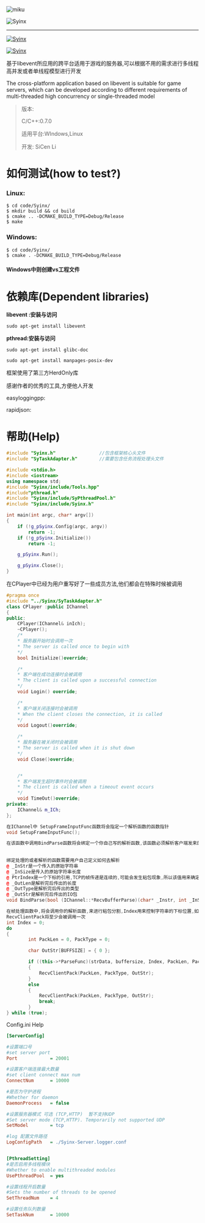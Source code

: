 

![miku](https://github.com/OnlyloveSY/ResPic/blob/master/screenshots/miku.jpeg)

![Syinx](https://github.com/OnlyloveSY/ResPic/blob/master/screenshots/Syinx.png)

------

[![Syinx](https://github.com/OnlyloveSY/ResPic/blob/master/screenshots/goto.svg)](https://www.jianshu.com/u/3f6b82b7329d)

[![Syinx](https://github.com/OnlyloveSY/ResPic/blob/master/screenshots/bhu.svg)](https://www.zhihu.com/people/lee-78-27-78/activities)

​	基于libevent所应用的跨平台适用于游戏的服务器,可以根据不用的需求进行多线程高并发或者单线程模型进行开发

The cross-platform application based on libevent is suitable for game servers, which can be developed according to different requirements of multi-threaded high concurrency or single-threaded model

> 版本:
>
> C/C++:0.7.0
>
> 适用平台:WIndows,Linux
>
> 开发: SiCen Li

# 如何测试(how to test?)

### Linux:

```
$ cd code/Syinx/
$ mkdir build && cd build
$ cmake .. -DCMAKE_BUILD_TYPE=Debug/Release
$ make
```

### Windows:

```
$ cd code/Syinx/
$ cmake . -DCMAKE_BUILD_TYPE=Debug/Release
```

#### Windows中则创建vs工程文件

# 依赖库(Dependent libraries)

**libevent :安装与访问**

`sudo apt-get install libevent`

[Libevent]:https://github.com/libevent/libevent

**pthread:安装与访问**

`sudo apt-get install glibc-doc`

`sudo apt-get install manpages-posix-dev`

[Pthread]:https://computing.llnl.gov/tutorials/pthreads/



框架使用了第三方HerdOnly库

感谢作者的优秀的工具,方便他人开发

easyloggingpp:

[EasyLoggingpp]:https://github.com/amrayn/easyloggingpp

rapidjson:

[rapidjson]:https://github.com/Tencent/rapidjson





# 帮助(Help)

```c++
#include "Syinx.h"                //包含框架核心头文件
#include "SyTaskAdapter.h"        //需要包含任务流程处理头文件
```

```c++
#include <stdio.h>
#include <iostream>
using namespace std;
#include "Syinx/include/Tools.hpp"
#include"pthread.h"
#include "Syinx/include/SyPthreadPool.h"
#include "Syinx/include/Syinx.h"

int main(int argc, char* argv[])
{
	if (!g_pSyinx.Config(argc, argv))
		return -1;
	if (!g_pSyinx.Initialize())
		return -1;

	g_pSyinx.Run();

	g_pSyinx.Close();
}
```



在CPlayer中已经为用户重写好了一些成员方法,他们都会在特殊时候被调用

```c++
#pragma once
#include "../Syinx/SyTaskAdapter.h"
class CPlayer :public IChannel
{
public:
	CPlayer(IChannel& inIch);
	~CPlayer();
	/*
	* 服务器开始时会调用一次
	* The server is called once to begin with
	*/
	bool Initialize()override;

	/*
	* 客户端在成功连接时会被调用
	* The client is called upon a successful connection
	*/
	void Login() override;

	/*
	* 客户端关闭连接时会被调用
	* When the client closes the connection, it is called
	*/
	void Logout()override;

	/*
	* 服务器在被关闭时会被调用
	* The server is called when it is shut down
	*/
	void Close()override;


	/*
	* 客户端发生超时事件时会被调用
	* The client is called when a timeout event occurs
	*/
	void TimeOut()override;
private:
	IChannel& m_ICh;
};
```





```c++
在IChannel中 SetupFrameInputFunc函数将会指定一个解析函数的函数指针
void SetupFrameInputFunc();

在该函数中调用BindParse函数将会绑定一个你自己写的解析函数,该函数必须解析客户端发来的包
    
    
绑定处理的或者解析的函数需要用户自己定义如何去解析
@ _InStr是一个传入的原始字符串
@ _InSize是传入的原始字符串长度
@ PtrIndex是一个下标的引用,TCP的帧传递是连续的,可能会发生粘包现象,所以该值用来确定每个包的拆分后的位置
@ _OutLen是解析完后传出的长度
@ _OutType是解析完后传出的类型
@ _OutStr是解析完后传出的IO包    
void BindParse(bool (IChannel::*RecvBufferParse)(char* _Instr, int _InSize, int& PtrIndex, int& _OutLen, int& _OutType, char* _OutStr));

在帧处理函数中,将会调用你的解析函数,来进行粘包分割,Index用来控制字符串的下标位置,如果分割完毕后返回false
RecvClientPack将至少会被调用一次
int Index = 0;
do
{
		int PackLen = 0, PackType = 0;

		char OutStr[BUFFSIZE] = { 0 };

		if ((this->*ParseFunc)(strData, buffersize, Index, PackLen, PackType, OutStr))
		{
			RecvClientPack(PackLen, PackType, OutStr);
		}
		else
		{
			RecvClientPack(PackLen, PackType, OutStr);
			break;
		}
} while (true);
```



Config.ini Help

```ini
[ServerConfig]

#设置端口号
#set server port
Port			= 20001

#设置客户端连接最大数量
#set client connect max num
ConnectNum		= 10000

#是否为守护进程
#Whether for daemon
DaemonProcess	= false

#设置服务器模式 可选 (TCP,HTTP)  暂不支持UDP
#Set server mode (TCP,HTTP). Temporarily not supported UDP
SetModel		= tcp

#log 配置文件路径
LogConfigPath	= ./Syinx-Server.logger.conf 


[PthreadSetting]
#是否启用多线程模块
#Whether to enable multithreaded modules
UsePthreadPool	= yes

#设置线程开启数量
#Sets the number of threads to be opened
SetThreadNum	= 4

#设置任务队列数量
SetTaskNum		= 10000
```







